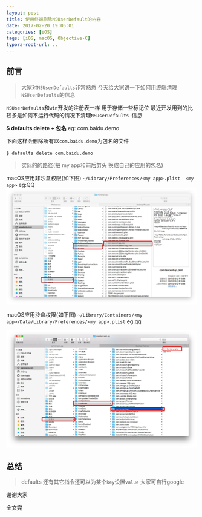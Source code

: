 ```yaml
---
layout: post
title: 使用终端删除NSUserDefault的内容
date: 2017-02-20 19:05:01
categories: [iOS]
tags: [iOS, macOS, Objective-C]
typora-root-url: ..
---
```


前言
--
> 大家对`NSUserDefaults`非常熟悉 今天给大家讲一下如何用终端清理`NSUserDefaults`的信息  

`NSUserDefaults`和`win`开发的注册表一样 用于存储一些标记位
最近开发用到的比较多是如何不运行代码的情况下清理`NSUserDefaults `信息

**$ defaults delete + 包名**  eg: com.baidu.demo 

下面这样会删除所有以`com.baidu.demo`为包名的文件  

``` shell
$ defaults delete com.baidu.demo
```  

> 实际的的路径(把 my app和前后剪头 换成自己的应用的包名)

macOS应用非沙盒权限(如下图) `~/Library/Preferences/<my app>.plist  <my app>`  eg:QQ
![非沙盒路径](/assets/images/20170220ClearNSUserDefaultCcontent/NonSandBoxPermission.webp)

macOS应用沙盒权限(如下图)  `~/Library/Containers/<my app>/Data/Library/Preferences/<my app>.plist` eg:qq  

![](/assets/images/20170220ClearNSUserDefaultCcontent/SandBoxPermission.webp)


总结
--

> defaults 还有其它指令还可以为某个`key`设置`value` 大家可自行google  

谢谢大家

全文完